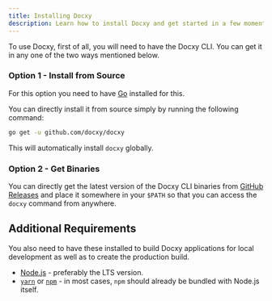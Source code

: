 ```yaml
---
title: Installing Docxy
description: Learn how to install Docxy and get started in a few moments.
---
```


To use Docxy, first of all, you will need to have the Docxy CLI. You can get it
in any one of the two ways mentioned below.

### Option 1 - Install from Source

<note type="info">
    For this option you need to have <a href="https://golang.org" target="_blank">Go</a> installed for this.
</note>

You can directly install it from source simply by running
the following command:

```bash
go get -u github.com/docxy/docxy
```

This will automatically install `docxy` globally.

### Option 2 - Get Binaries

You can directly get the latest version of the Docxy CLI binaries from
[GitHub Releases](https://github.com/docxy/docxy/releases) and place it somewhere
in your `$PATH` so that you can access the `docxy` command from anywhere.



## Additional Requirements

You also need to have these installed to build Docxy applications for local
development as well as to create the production build.

*   [Node.js](https://nodejs.org) - preferably the LTS version.
*   [`yarn`](https://classic.yarnpkg.com) or [`npm`](https://npmjs.com) - in
    most cases, `npm` should already be bundled with Node.js itself.
